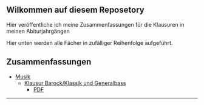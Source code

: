 ## Wilkommen auf diesem Reposetory

Hier veröffentliche ich meine Zusammenfassungen für die Klausuren in meinen Abiturjahrgängen

Hier unten werden alle Fächer in zufälliger Reihenfolge aufgeführt.

## Zusammenfassungen

* [Musik](./musik/index.md)
	* [Klausur Barock/Klassik und Generalbass](./musik/kl-1/index.md)
		* [PDF](./kl-1/Klausur1.pdf)
___